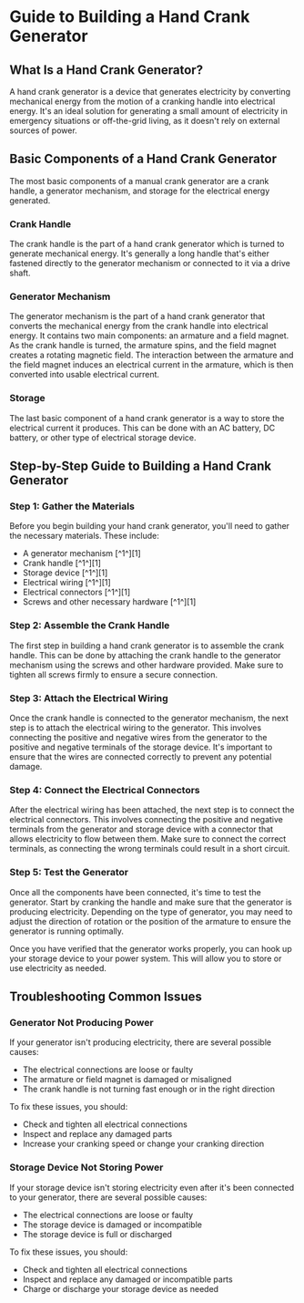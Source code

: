 # Guide to Building a Hand Crank Generator

## What Is a Hand Crank Generator? 
A hand crank generator is a device that generates electricity by converting mechanical energy from the motion of a cranking handle into electrical energy. It's an ideal solution for generating a small amount of electricity in emergency situations or off-the-grid living, as it doesn't rely on external sources of power. 

## Basic Components of a Hand Crank Generator
The most basic components of a manual crank generator are a crank handle, a generator mechanism, and storage for the electrical energy generated.

### Crank Handle
The crank handle is the part of a hand crank generator which is turned to generate mechanical energy. It's generally a long handle that's either fastened directly to the generator mechanism or connected to it via a drive shaft.

### Generator Mechanism
The generator mechanism is the part of a hand crank generator that converts the mechanical energy from the crank handle into electrical energy. It contains two main components: an armature and a field magnet. As the crank handle is turned, the armature spins, and the field magnet creates a rotating magnetic field. The interaction between the armature and the field magnet induces an electrical current in the armature, which is then converted into usable electrical current.

### Storage 
The last basic component of a hand crank generator is a way to store the electrical current it produces. This can be done with an AC battery, DC battery, or other type of electrical storage device. 

## Step-by-Step Guide to Building a Hand Crank Generator

### Step 1: Gather the Materials 
Before you begin building your hand crank generator, you'll need to gather the necessary materials. These include: 

* A generator mechanism [^1^][1]
* Crank handle [^1^][1]
* Storage device [^1^][1]
* Electrical wiring [^1^][1]
* Electrical connectors [^1^][1]
* Screws and other necessary hardware [^1^][1]

### Step 2: Assemble the Crank Handle 
The first step in building a hand crank generator is to assemble the crank handle. This can be done by attaching the crank handle to the generator mechanism using the screws and other hardware provided. Make sure to tighten all screws firmly to ensure a secure connection. 

### Step 3: Attach the Electrical Wiring 
Once the crank handle is connected to the generator mechanism, the next step is to attach the electrical wiring to the generator. This involves connecting the positive and negative wires from the generator to the positive and negative terminals of the storage device. It's important to ensure that the wires are connected correctly to prevent any potential damage. 

### Step 4: Connect the Electrical Connectors 
After the electrical wiring has been attached, the next step is to connect the electrical connectors. This involves connecting the positive and negative terminals from the generator and storage device with a connector that allows electricity to flow between them. Make sure to connect the correct terminals, as connecting the wrong terminals could result in a short circuit.

### Step 5: Test the Generator 
Once all the components have been connected, it's time to test the generator. Start by cranking the handle and make sure that the generator is producing electricity. Depending on the type of generator, you may need to adjust the direction of rotation or the position of the armature to ensure the generator is running optimally.

Once you have verified that the generator works properly, you can hook up your storage device to your power system. This will allow you to store or use electricity as needed.

## Troubleshooting Common Issues 

### Generator Not Producing Power 
If your generator isn't producing electricity, there are several possible causes:

- The electrical connections are loose or faulty
- The armature or field magnet is damaged or misaligned
- The crank handle is not turning fast enough or in the right direction

To fix these issues, you should:

- Check and tighten all electrical connections
- Inspect and replace any damaged parts
- Increase your cranking speed or change your cranking direction

### Storage Device Not Storing Power 
If your storage device isn't storing electricity even after it's been connected to your generator, there are several possible causes:

- The electrical connections are loose or faulty
- The storage device is damaged or incompatible
- The storage device is full or discharged

To fix these issues, you should:

- Check and tighten all electrical connections
- Inspect and replace any damaged or incompatible parts
- Charge or discharge your storage device as needed
